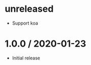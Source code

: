 unreleased
==========

  * Support koa
  
1.0.0 / 2020-01-23
==================

  * Initial release
